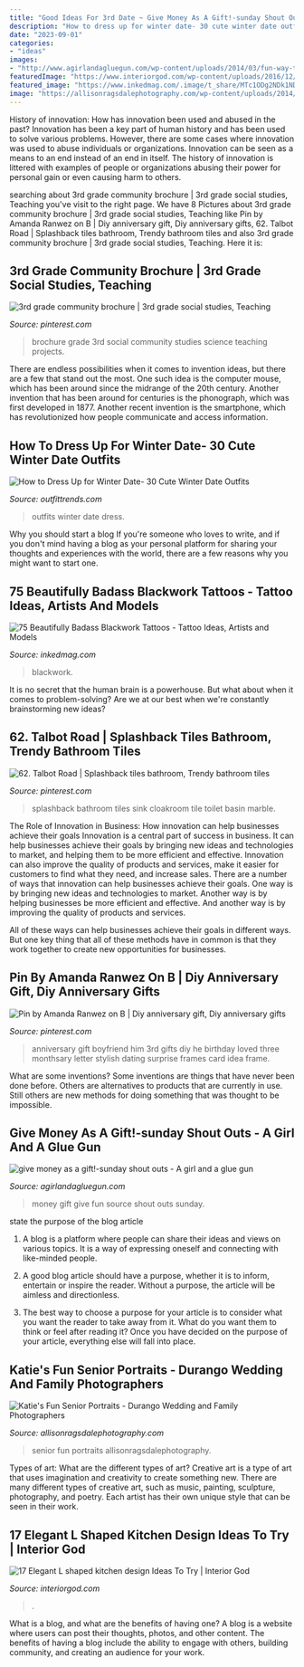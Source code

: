```yaml
---
title: "Good Ideas For 3rd Date ~ Give Money As A Gift!-sunday Shout Outs"
description: "How to dress up for winter date- 30 cute winter date outfits"
date: "2023-09-01"
categories:
- "ideas"
images:
- "http://www.agirlandagluegun.com/wp-content/uploads/2014/03/fun-way-to-gift-money-435x600-1.jpg"
featuredImage: "https://www.interiorgod.com/wp-content/uploads/2016/12/recessed-lighting-in-kitchen.jpg"
featured_image: "https://www.inkedmag.com/.image/t_share/MTc1ODg2NDk1NDE1MDE4NTUx/blackwork-fb.jpg"
image: "https://allisonragsdalephotography.com/wp-content/uploads/2014/03/allisonragsdalephotography-7672.jpg"
---
```



History of innovation: How has innovation been used and abused in the past?
Innovation has been a key part of human history and has been used to solve various problems. However, there are some cases where innovation was used to abuse individuals or organizations. Innovation can be seen as a means to an end instead of an end in itself. The history of innovation is littered with examples of people or organizations abusing their power for personal gain or even causing harm to others.

	

		
searching about 3rd grade community brochure | 3rd grade social studies, Teaching you've visit to the right page. We have 8 Pictures about 3rd grade community brochure | 3rd grade social studies, Teaching like Pin by Amanda Ranwez on B | Diy anniversary gift, Diy anniversary gifts, 62. Talbot Road | Splashback tiles bathroom, Trendy bathroom tiles and also 3rd grade community brochure | 3rd grade social studies, Teaching. Here it is:
		
    
## 3rd Grade Community Brochure | 3rd Grade Social Studies, Teaching

<img loading=lazy src="https://i.pinimg.com/736x/5e/65/af/5e65af0d3bcc0644f3d620b2e746b6b0--social-science-brochure.jpg" onerror="this.onerror=null;this.src='https://tse4.mm.bing.net/th?id=OIP.lzxdvBXz0oV7wmYXdpgnTAHaJ6&amp;pid=15.1';" alt="3rd grade community brochure | 3rd grade social studies, Teaching">

_Source: pinterest.com_

>brochure grade 3rd social community studies science teaching projects. 

	

There are endless possibilities when it comes to invention ideas, but there are a few that stand out the most. One such idea is the computer mouse, which has been around since the midrange of the 20th century. Another invention that has been around for centuries is the phonograph, which was first developed in 1877. Another recent invention is the smartphone, which has revolutionized how people communicate and access information.

    
## How To Dress Up For Winter Date- 30 Cute Winter Date Outfits

<img loading=lazy src="https://www.outfittrends.com/wp-content/uploads/2014/12/Cute-New-ear-outfits-for-teens1.jpg" onerror="this.onerror=null;this.src='https://tse2.mm.bing.net/th?id=OIP.4DWmUSbdHh-zksUHmsaytgAAAA&amp;pid=15.1';" alt="How to Dress Up for Winter Date- 30 Cute Winter Date Outfits">

_Source: outfittrends.com_

>outfits winter date dress. 

	

Why you should start a blog
If you're someone who loves to write, and if you don't mind having a blog as your personal platform for sharing your thoughts and experiences with the world, there are a few reasons why you might want to start one.

    
## 75 Beautifully Badass Blackwork Tattoos - Tattoo Ideas, Artists And Models

<img loading=lazy src="https://www.inkedmag.com/.image/t_share/MTc1ODg2NDk1NDE1MDE4NTUx/blackwork-fb.jpg" onerror="this.onerror=null;this.src='https://tse4.mm.bing.net/th?id=OIP.YU3GsnSB5narKivV2QkemgHaD4&amp;pid=15.1';" alt="75 Beautifully Badass Blackwork Tattoos - Tattoo Ideas, Artists and Models">

_Source: inkedmag.com_

>blackwork. 

	

It is no secret that the human brain is a powerhouse. But what about when it comes to problem-solving? Are we at our best when we're constantly brainstorming new ideas?

    
## 62. Talbot Road | Splashback Tiles Bathroom, Trendy Bathroom Tiles

<img loading=lazy src="https://i.pinimg.com/736x/04/1b/ef/041befc7d7c582ea70d976d187769012--cloakroom-splashback-cloakroom-ideas.jpg" onerror="this.onerror=null;this.src='https://tse1.mm.bing.net/th?id=OIP.g3Wnhq6cW_vciv6PaHMNMAHaLI&amp;pid=15.1';" alt="62. Talbot Road | Splashback tiles bathroom, Trendy bathroom tiles">

_Source: pinterest.com_

>splashback bathroom tiles sink cloakroom tile toilet basin marble. 

	

The Role of Innovation in Business: How innovation can help businesses achieve their goals
Innovation is a central part of success in business. It can help businesses achieve their goals by bringing new ideas and technologies to market, and helping them to be more efficient and effective. Innovation can also improve the quality of products and services, make it easier for customers to find what they need, and increase sales.
There are a number of ways that innovation can help businesses achieve their goals. One way is by bringing new ideas and technologies to market. Another way is by helping businesses be more efficient and effective. And another way is by improving the quality of products and services.

All of these ways can help businesses achieve their goals in different ways. But one key thing that all of these methods have in common is that they work together to create new opportunities for businesses.

    
## Pin By Amanda Ranwez On B | Diy Anniversary Gift, Diy Anniversary Gifts

<img loading=lazy src="https://i.pinimg.com/736x/a0/aa/a3/a0aaa3322e88c4670fcca6da5e66c44a--to-my-boyfriend-boyfriend-gifts.jpg" onerror="this.onerror=null;this.src='https://tse4.mm.bing.net/th?id=OIP.sqvbKIZQKHc-teWnXy3HowHaJ3&amp;pid=15.1';" alt="Pin by Amanda Ranwez on B | Diy anniversary gift, Diy anniversary gifts">

_Source: pinterest.com_

>anniversary gift boyfriend him 3rd gifts diy he birthday loved three monthsary letter stylish dating surprise frames card idea frame. 

	

What are some inventions?
Some inventions are things that have never been done before. Others are alternatives to products that are currently in use. Still others are new methods for doing something that was thought to be impossible.

    
## Give Money As A Gift!-sunday Shout Outs - A Girl And A Glue Gun

<img loading=lazy src="http://www.agirlandagluegun.com/wp-content/uploads/2014/03/fun-way-to-gift-money-435x600-1.jpg" onerror="this.onerror=null;this.src='https://tse3.mm.bing.net/th?id=OIP.rlYC0g02JimGsFjUts5zRAAAAA&amp;pid=15.1';" alt="give money as a gift!-sunday shout outs - A girl and a glue gun">

_Source: agirlandagluegun.com_

>money gift give fun source shout outs sunday. 

	

state the purpose of the blog article
1. A blog is a platform where people can share their ideas and views on various topics. It is a way of expressing oneself and connecting with like-minded people.
2. A good blog article should have a purpose, whether it is to inform, entertain or inspire the reader. Without a purpose, the article will be aimless and directionless.

3. The best way to choose a purpose for your article is to consider what you want the reader to take away from it. What do you want them to think or feel after reading it? Once you have decided on the purpose of your article, everything else will fall into place.

    
## Katie&#039;s Fun Senior Portraits - Durango Wedding And Family Photographers

<img loading=lazy src="https://allisonragsdalephotography.com/wp-content/uploads/2014/03/allisonragsdalephotography-7672.jpg" onerror="this.onerror=null;this.src='https://tse4.mm.bing.net/th?id=OIP.unAOjQLhBYBBWXyRzyWYugHaLI&amp;pid=15.1';" alt="Katie&#039;s Fun Senior Portraits - Durango Wedding and Family Photographers">

_Source: allisonragsdalephotography.com_

>senior fun portraits allisonragsdalephotography. 

	

Types of art: What are the different types of art?
Creative art is a type of art that uses imagination and creativity to create something new. There are many different types of creative art, such as music, painting, sculpture, photography, and poetry. Each artist has their own unique style that can be seen in their work.

    
## 17 Elegant L Shaped Kitchen Design Ideas To Try | Interior God

<img loading=lazy src="https://www.interiorgod.com/wp-content/uploads/2016/12/recessed-lighting-in-kitchen.jpg" onerror="this.onerror=null;this.src='https://tse1.mm.bing.net/th?id=OIP.hFQs9vUvEOdfmyZXSRQNhwHaLH&amp;pid=15.1';" alt="17 Elegant L shaped kitchen design Ideas To Try | Interior God">

_Source: interiorgod.com_

>. 

	

What is a blog, and what are the benefits of having one?
A blog is a website where users can post their thoughts, photos, and other content. The benefits of having a blog include the ability to engage with others, building community, and creating an audience for your work.

